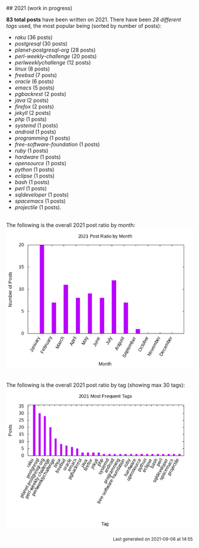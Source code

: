 <a name="2021" />
## 2021 (work in progress)

**83 total posts** have been written on 2021.
There have been *28 different tags* used, the most
popular being (sorted by number of posts):
 
- *raku* (36 posts)  
- *postgresql* (30 posts)  
- *planet-postgresql-org* (28 posts)  
- *perl-weekly-challenge* (20 posts)  
- *perlweeklychallenge* (12 posts)  
- *linux* (8 posts)  
- *freebsd* (7 posts)  
- *oracle* (6 posts)  
- *emacs* (5 posts)  
- *pgbackrest* (2 posts)  
- *java* (2 posts)  
- *firefox* (2 posts)  
- *jekyll* (2 posts)  
- *php* (1 posts)  
- *systemd* (1 posts)  
- *android* (1 posts)  
- *programming* (1 posts)  
- *free-software-foundation* (1 posts)  
- *ruby* (1 posts)  
- *hardware* (1 posts)  
- *opensource* (1 posts)  
- *python* (1 posts)  
- *eclipse* (1 posts)  
- *bash* (1 posts)  
- *perl* (1 posts)  
- *sqldeveloper* (1 posts)  
- *spacemacs* (1 posts)  
- *projectile* (1 posts).<br/>
<br/>
The following is the overall 2021 post ratio by month:
<br/>
    <center>
      <img src="/images/stats/2021-months.png" alt="2021 post ratio per month" />
    </center>
<br/>

<br/>
The following is the overall 2021 post ratio by tag (showing max 30 tags):
<br/>
  <center>
    <img src="/images/stats/2021-tags.png" alt="2021 post ratio per tag" />
  </center>
<br/>

<div align="right">
<small>
Last generated on 2021-09-06 at 14:55
</small>
</div>

<br/>
